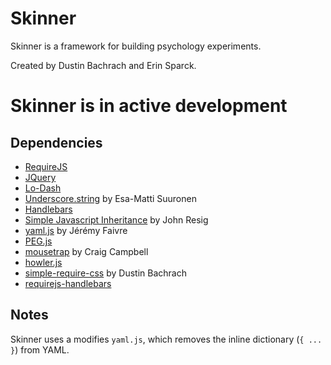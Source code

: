 # Skinner

Skinner is a framework for building psychology experiments.

Created by Dustin Bachrach and Erin Sparck.

# Skinner is in active development

## Dependencies

- [RequireJS](http://requirejs.org)
- [JQuery](http://jquery.com)
- [Lo-Dash](http://lodash.com)
- [Underscore.string](https://github.com/epeli/underscore.string) by Esa-Matti Suuronen
- [Handlebars](http://handlebarsjs.com)
- [Simple Javascript Inheritance](http://ejohn.org/blog/simple-javascript-inheritance/) by John Resig
- [yaml.js](https://github.com/jeremyfa/yaml.js) by Jérémy Faivre
- [PEG.js](http://pegjs.majda.cz)
- [mousetrap](https://github.com/ccampbell/mousetrap) by Craig Campbell
- [howler.js](https://github.com/goldfire/howler.js)
- [simple-require-css](https://github.com/dbachrach/simple-require-css) by Dustin Bachrach
- [requirejs-handlebars](https://github.com/jfparadis/requirejs-handlebars)

## Notes

Skinner uses a modifies `yaml.js`, which removes the inline dictionary (`{ ... }`) from YAML.
